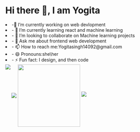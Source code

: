 <h1>Hi there 👋, I am Yogita</h1>
<li>-🔭 I’m currently working on web devlopment</li>
<li>- 🌱 I’m currently learning react and machine learning</li>
<li>- 👯 I’m looking to collaborate on Machine learning projects</li>
<li>- 💬 Ask me about frontend web development</li>
<li>- 📫 How to reach me:Yogitasingh14092@gmail.com</li>
<li>- 😄 Pronouns:she\her</li>
<li>- ⚡ Fun fact: I design, and then code </li>
<img src='https://media.giphy.com/media/L1R1tvI9svkIWwpVYr/giphy.gif' align='center'>

<img align="left" src="https://github-readme-stats.vercel.app/api?username=YogitaSingh9&show_icons=true&theme=radical"/>
<img height=195 align="center" src="https://github-readme-stats.vercel.app/api/top-langs/?username=YogitaSingh9&hide_progress=true" />
<a href="https://git.io/streak-stats"><img src="https://streak-stats.demolab.com?user=YogitaSingh9"/></a>

<!--
**YogitaSingh9/YogitaSingh9** is a ✨ _special_ ✨ repository because its `README.md` (this file) appears on your GitHub profile.

Here are some ideas to get you started:

- 🔭 I’m currently working on ...
- 🌱 I’m currently learning ...
- 👯 I’m looking to collaborate on ...
- 🤔 I’m looking for help with ...
- 💬 Ask me about ...
- 📫 How to reach me: ...
- 😄 Pronouns: ...
- ⚡ Fun fact: ...
-->
